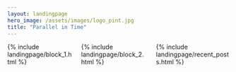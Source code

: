 ```yaml
---
layout: landingpage
hero_image: /assets/images/logo_pint.jpg
title: "Parallel in Time"
---
```


<div class="columns is-multiline">
  <div class="column is-4-desktop is-4-tablet">
    {% include landingpage/block_1.html %}
  </div>
  <div class="column is-4-desktop is-4-tablet">
    {% include landingpage/block_2.html %}
  </div>
  <div class="column is-4-desktop is-4-tablet card p-4">
    {% include landingpage/recent_posts.html %}
  </div>
</div>
